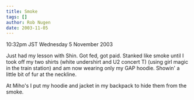 ```yaml
---
title: Smoke
tags: []
author: Rob Nugen
date: 2003-11-05
---
```


<p class=date>10:32pm JST Wednesday 5 November 2003</p>

<p>Just had my lesson with Shin.  Got fed, got paid.  Stanked like
smoke until I took off my two shirts (white undershirt and U2 concert
T) (using girl magic in the train station) and am now wearing only my
GAP hoodie.  Showin' a little bit of fur at the neckline.</p>

<p>At Miho's I put my hoodie and jacket in my backpack to hide them
from the smoke.</p>

